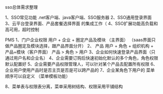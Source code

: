 sso总体需求整理

1、SSO常见功能 .net客户端、java客户端、SSO服务器
2、SSO通用登录界面
3、云平台登录界面、产品套餐选择界面 的集成工作（
4、SSO扩展功能高负载和高可用，超时控制



PMS
1、门户企业权限   用户 + 企业 + 圈定产品及模块   （主界面）   （saas界面只做产品圈定及模块选择，跟产品界面分开）
2、 产品  用户 + 角色 + 组织机构 + 产品+模块（客户界面）
    产品 > 角色 > 用户 
3、企业如何快速登录产品界面（只通过用户名和企业名）
4、企业需要订购后快速初始化默认的多个角色，角色权限默认配置好
5、企业需要产品权限管理人，可以针对某个产品去配置所有权限
6、企业用户使用产品时是否主页是否是可以跨产品的
7、企业某角色下用户的 菜单顺序可以自定义 （菜单模板功能）

8、菜单表与权限表分离，菜单采用树结构、权限采用平铺结构
